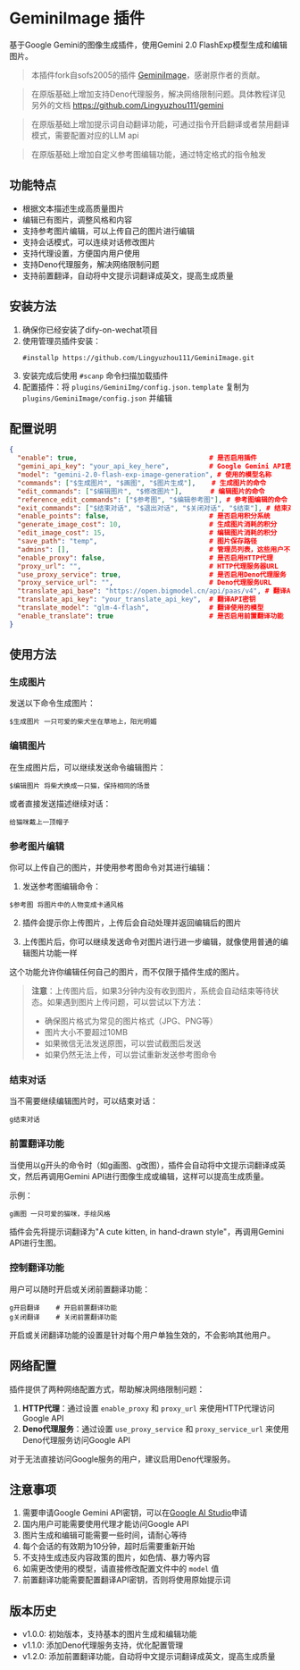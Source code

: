 # GeminiImage 插件

基于Google Gemini的图像生成插件，使用Gemini 2.0 FlashExp模型生成和编辑图片。

> 本插件fork自sofs2005的插件 [GeminiImage](https://github.com/sofs2005/GeminiImg)，感谢原作者的贡献。

> 在原版基础上增加支持Deno代理服务，解决网络限制问题。具体教程详见另外的文档 https://github.com/Lingyuzhou111/gemini

> 在原版基础上增加提示词自动翻译功能，可通过指令开启翻译或者禁用翻译模式，需要配置对应的LLM api

> 在原版基础上增加自定义参考图编辑功能，通过特定格式的指令触发

## 功能特点

- 根据文本描述生成高质量图片
- 编辑已有图片，调整风格和内容
- 支持参考图片编辑，可以上传自己的图片进行编辑
- 支持会话模式，可以连续对话修改图片
- 支持代理设置，方便国内用户使用
- 支持Deno代理服务，解决网络限制问题
- 支持前置翻译，自动将中文提示词翻译成英文，提高生成质量

## 安装方法

1. 确保你已经安装了dify-on-wechat项目
2. 使用管理员插件安装：
   ```
   #installp https://github.com/Lingyuzhou111/GeminiImage.git
   ```
3. 安装完成后使用 `#scanp` 命令扫描加载插件
4. 配置插件：将 `plugins/GeminiImg/config.json.template` 复制为 `plugins/GeminiImage/config.json` 并编辑

## 配置说明

```json
{
  "enable": true,                                 # 是否启用插件
  "gemini_api_key": "your_api_key_here",          # Google Gemini API密钥
  "model": "gemini-2.0-flash-exp-image-generation", # 使用的模型名称
  "commands": ["$生成图片", "$画图", "$图片生成"],    # 生成图片的命令
  "edit_commands": ["$编辑图片", "$修改图片"],       # 编辑图片的命令
  "reference_edit_commands": ["$参考图", "$编辑参考图"], # 参考图编辑的命令
  "exit_commands": ["$结束对话", "$退出对话", "$关闭对话", "$结束"], # 结束对话的命令
  "enable_points": false,                         # 是否启用积分系统
  "generate_image_cost": 10,                      # 生成图片消耗的积分
  "edit_image_cost": 15,                          # 编辑图片消耗的积分
  "save_path": "temp",                            # 图片保存路径
  "admins": [],                                   # 管理员列表，这些用户不受积分限制
  "enable_proxy": false,                          # 是否启用HTTP代理
  "proxy_url": "",                                # HTTP代理服务器URL
  "use_proxy_service": true,                      # 是否启用Deno代理服务
  "proxy_service_url": "",                        # Deno代理服务URL
  "translate_api_base": "https://open.bigmodel.cn/api/paas/v4", # 翻译API基础URL
  "translate_api_key": "your_translate_api_key",  # 翻译API密钥
  "translate_model": "glm-4-flash",               # 翻译使用的模型
  "enable_translate": true                        # 是否启用前置翻译功能
}
```

## 使用方法

### 生成图片

发送以下命令生成图片：
```
$生成图片 一只可爱的柴犬坐在草地上，阳光明媚
```

### 编辑图片

在生成图片后，可以继续发送命令编辑图片：
```
$编辑图片 将柴犬换成一只猫，保持相同的场景
```

或者直接发送描述继续对话：
```
给猫咪戴上一顶帽子
```

### 参考图片编辑

你可以上传自己的图片，并使用参考图命令对其进行编辑：

1. 发送参考图编辑命令：
```
$参考图 将图片中的人物变成卡通风格
```

2. 插件会提示你上传图片，上传后会自动处理并返回编辑后的图片

3. 上传图片后，你可以继续发送命令对图片进行进一步编辑，就像使用普通的编辑图片功能一样

这个功能允许你编辑任何自己的图片，而不仅限于插件生成的图片。

> **注意**：上传图片后，如果3分钟内没有收到图片，系统会自动结束等待状态。如果遇到图片上传问题，可以尝试以下方法：
> - 确保图片格式为常见的图片格式（JPG、PNG等）
> - 图片大小不要超过10MB
> - 如果微信无法发送原图，可以尝试截图后发送
> - 如果仍然无法上传，可以尝试重新发送参考图命令

### 结束对话

当不需要继续编辑图片时，可以结束对话：
```
g结束对话
```

### 前置翻译功能

当使用以g开头的命令时（如g画图、g改图），插件会自动将中文提示词翻译成英文，然后再调用Gemini API进行图像生成或编辑，这样可以提高生成质量。

示例：
```
g画图 一只可爱的猫咪，手绘风格
```
插件会先将提示词翻译为"A cute kitten, in hand-drawn style"，再调用Gemini API进行生图。

### 控制翻译功能

用户可以随时开启或关闭前置翻译功能：

```
g开启翻译    # 开启前置翻译功能
g关闭翻译    # 关闭前置翻译功能
```

开启或关闭翻译功能的设置是针对每个用户单独生效的，不会影响其他用户。

## 网络配置

插件提供了两种网络配置方式，帮助解决网络限制问题：

1. **HTTP代理**：通过设置 `enable_proxy` 和 `proxy_url` 来使用HTTP代理访问Google API
2. **Deno代理服务**：通过设置 `use_proxy_service` 和 `proxy_service_url` 来使用Deno代理服务访问Google API

对于无法直接访问Google服务的用户，建议启用Deno代理服务。

## 注意事项

1. 需要申请Google Gemini API密钥，可以在[Google AI Studio](https://aistudio.google.com/)申请
2. 国内用户可能需要使用代理才能访问Google API
3. 图片生成和编辑可能需要一些时间，请耐心等待
4. 每个会话的有效期为10分钟，超时后需要重新开始
5. 不支持生成违反内容政策的图片，如色情、暴力等内容
6. 如需更改使用的模型，请直接修改配置文件中的 `model` 值
7. 前置翻译功能需要配置翻译API密钥，否则将使用原始提示词

## 版本历史

- v1.0.0: 初始版本，支持基本的图片生成和编辑功能
- v1.1.0: 添加Deno代理服务支持，优化配置管理
- v1.2.0: 添加前置翻译功能，自动将中文提示词翻译成英文，提高生成质量
